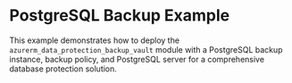 # PostgreSQL Backup Example

This example demonstrates how to deploy the `azurerm_data_protection_backup_vault` module with a PostgreSQL backup instance, backup policy, and PostgreSQL server for a comprehensive database protection solution.

